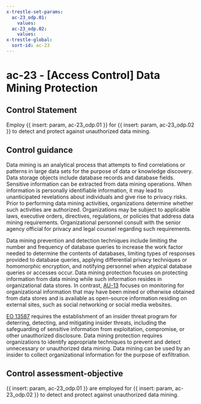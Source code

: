 ```yaml
---
x-trestle-set-params:
  ac-23_odp.01:
    values:
  ac-23_odp.02:
    values:
x-trestle-global:
  sort-id: ac-23
---
```


# ac-23 - \[Access Control\] Data Mining Protection

## Control Statement

Employ {{ insert: param, ac-23_odp.01 }} for {{ insert: param, ac-23_odp.02 }} to detect and protect against unauthorized data mining.

## Control guidance

Data mining is an analytical process that attempts to find correlations or patterns in large data sets for the purpose of data or knowledge discovery. Data storage objects include database records and database fields. Sensitive information can be extracted from data mining operations. When information is personally identifiable information, it may lead to unanticipated revelations about individuals and give rise to privacy risks. Prior to performing data mining activities, organizations determine whether such activities are authorized. Organizations may be subject to applicable laws, executive orders, directives, regulations, or policies that address data mining requirements. Organizational personnel consult with the senior agency official for privacy and legal counsel regarding such requirements.

Data mining prevention and detection techniques include limiting the number and frequency of database queries to increase the work factor needed to determine the contents of databases, limiting types of responses provided to database queries, applying differential privacy techniques or homomorphic encryption, and notifying personnel when atypical database queries or accesses occur. Data mining protection focuses on protecting information from data mining while such information resides in organizational data stores. In contrast, [AU-13](#au-13) focuses on monitoring for organizational information that may have been mined or otherwise obtained from data stores and is available as open-source information residing on external sites, such as social networking or social media websites.

[EO 13587](#0af071a6-cf8e-48ee-8c82-fe91efa20f94) requires the establishment of an insider threat program for deterring, detecting, and mitigating insider threats, including the safeguarding of sensitive information from exploitation, compromise, or other unauthorized disclosure. Data mining protection requires organizations to identify appropriate techniques to prevent and detect unnecessary or unauthorized data mining. Data mining can be used by an insider to collect organizational information for the purpose of exfiltration.

## Control assessment-objective

{{ insert: param, ac-23_odp.01 }} are employed for {{ insert: param, ac-23_odp.02 }} to detect and protect against unauthorized data mining.
